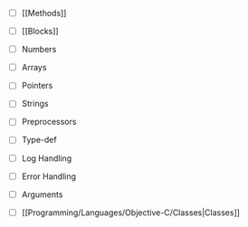 - [ ] [[Methods]]
- [ ] [[Blocks]]
- [ ] Numbers 
- [ ] Arrays
- [ ] Pointers
- [ ] Strings 
- [ ] Preprocessors
- [ ] Type-def
- [ ] Log Handling 
- [ ] Error Handling
- [ ] Arguments
- [ ] [[Programming/Languages/Objective-C/Classes|Classes]]
 
